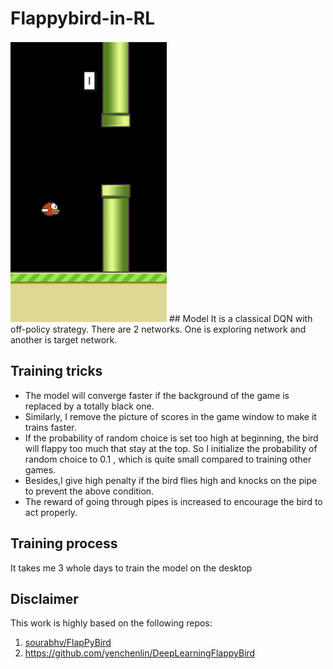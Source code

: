 #  Flappybird-in-RL
<img src="https://github.com/Dingrong123/Flappybird-in-RL/blob/master/assets/sprites/FBgif1.gif" width="250" height="450" alt="图片加载失败时，显示这段字"/>
##  Model
It is a classical DQN with off-policy strategy. There are 2 networks. One is exploring network and another is target network.

## Training tricks
*  The model will converge faster if the background of the game is replaced by a totally black one. 
*  Similarly, I remove the picture of scores in the game window to make it trains faster.
* If the probability of random choice is set too high at beginning, the bird will flappy too much that stay at the top. So I initialize the probability of random choice to 0.1 , which is quite small compared to training other games.
* Besides,I give high penalty if the bird flies high and knocks on the pipe to prevent the above condition.
* The reward of going through pipes is increased to  encourage the bird to act properly.

## Training process
It takes me 3 whole days to train the model on the desktop

## Disclaimer
This work is highly based on the following repos:<br>
1. [sourabhv/FlapPyBird](https://github.com/sourabhv/FlapPyBird)
2.  https://github.com/yenchenlin/DeepLearningFlappyBird
